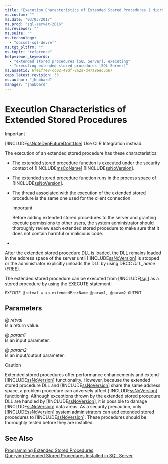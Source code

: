 ```yaml
---
title: "Execution Characteristics of Extended Stored Procedures | Microsoft Docs"
ms.custom: ""
ms.date: "03/03/2017"
ms.prod: "sql-server-2016"
ms.reviewer: ""
ms.suite: ""
ms.technology: 
  - "docset-sql-devref"
ms.tgt_pltfrm: ""
ms.topic: "reference"
helpviewer_keywords: 
  - "extended stored procedures [SQL Server], executing"
  - "executing extended stored procedures [SQL Server]"
ms.assetid: 6fe1f7e8-cc02-49df-8a2a-d47a96ec3567
caps.latest.revision: 33
ms.author: "jhubbard"
manager: "jhubbard"
---
```

# Execution Characteristics of Extended Stored Procedures
    
> [!IMPORTANT]  
>  [!INCLUDE[ssNoteDepFutureDontUse](../../database-engine/availability-groups/windows/includes/ssnotedepfuturedontuse-md.md)] Use CLR Integration instead.  
  
 The execution of an extended stored procedure has these characteristics:  
  
-   The extended stored procedure function is executed under the security context of [!INCLUDE[msCoName](../../a9notintoc/includes/msconame-md.md)] [!INCLUDE[ssNoVersion](../../a9notintoc/includes/ssnoversion-md.md)].  
  
-   The extended stored procedure function runs in the process space of [!INCLUDE[ssNoVersion](../../a9notintoc/includes/ssnoversion-md.md)].  
  
-   The thread associated with the execution of the extended stored procedure is the same one used for the client connection.  
  
    > [!IMPORTANT]  
    >  Before adding extended stored procedures to the server and granting execute permissions to other users, the system administrator should thoroughly review each extended stored procedure to make sure that it does not contain harmful or malicious code.  
  
-  
  
 After the extended stored procedure DLL is loaded, the DLL remains loaded in the address space of the server until [!INCLUDE[ssNoVersion](../../a9notintoc/includes/ssnoversion-md.md)] is stopped or the administrator explicitly unloads the DLL by using DBCC *DLL_name* (FREE).  
  
 The extended stored procedure can be executed from [!INCLUDE[tsql](../../a9notintoc/includes/tsql-md.md)] as a stored procedure by using the EXECUTE statement:  
  
```  
EXECUTE @retval = xp_extendedProcName @param1, @param2 OUTPUT  
```  
  
## Parameters  
 @ *retval*  
 Is a return value.  
  
 @ *param1*  
 Is an input parameter.  
  
 @ *param2*  
 Is an input/output parameter.  
  
> [!CAUTION]  
>  Extended stored procedures offer performance enhancements and extend [!INCLUDE[ssNoVersion](../../a9notintoc/includes/ssnoversion-md.md)] functionality. However, because the extended stored procedure DLL and [!INCLUDE[ssNoVersion](../../a9notintoc/includes/ssnoversion-md.md)] share the same address space, a problem procedure can adversely affect [!INCLUDE[ssNoVersion](../../a9notintoc/includes/ssnoversion-md.md)] functioning. Although exceptions thrown by the extended stored procedure DLL are handled by [!INCLUDE[ssNoVersion](../../a9notintoc/includes/ssnoversion-md.md)], it is possible to damage [!INCLUDE[ssNoVersion](../../a9notintoc/includes/ssnoversion-md.md)] data areas. As a security precaution, only [!INCLUDE[ssNoVersion](../../a9notintoc/includes/ssnoversion-md.md)] system administrators can add extended stored procedures to [!INCLUDE[ssNoVersion](../../a9notintoc/includes/ssnoversion-md.md)]. These procedures should be thoroughly tested before they are installed.  
  
## See Also  
 [Programming Extended Stored Procedures](../../relational-databases/extended-stored-procedures-programming/database-engine-extended-stored-procedures-programming.md)   
 [Querying Extended Stored Procedures Installed in SQL Server](../../relational-databases/extended-stored-procedures-programming/querying-extended-stored-procedures-installed-in-sql-server.md)  
  
  